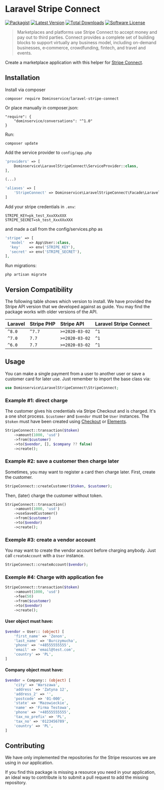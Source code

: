 # Laravel Stripe Connect

[![Packagist](https://img.shields.io/packagist/v/dominservice/laravel-stripe-connect.svg)]()
[![Latest Version](https://img.shields.io/github/release/dominservice/laravel-stripe-connect.svg?style=flat-square)](https://github.com/dominservice/laravel-stripe-connect/releases)
[![Total Downloads](https://img.shields.io/packagist/dt/dominservice/laravel-stripe-connect.svg?style=flat-square)](https://packagist.org/packages/dominservice/laravel-stripe-connect)
[![Software License](https://img.shields.io/badge/license-MIT-brightgreen.svg?style=flat-square)](LICENSE)

> Marketplaces and platforms use Stripe Connect to accept money and pay out to third parties. Connect provides a complete set of building blocks to support virtually any business model, including on-demand businesses, e‑commerce, crowdfunding, fintech, and travel and events. 

Create a marketplace application with this helper for [Stripe Connect](https://stripe.com/connect).

## Installation

Install via composer

```
composer require Dominservice/laravel-stripe-connect
```
Or place manually in composer.json:
```
"require": {
    "dominservice/conversations": "^1.0"
}
```
Run:
```
composer update
```
Add the service provider to `config/app.php`

```php
'providers' => [
    Dominservice\LaravelStripeConnect\ServiceProvider::class,
],

(...)

'aliases' => [
    'StripeConnect' => Dominservice\LaravelStripeConnect\Facade\LaravelStripeConnectFacade::class,
]
```

Add your stripe credentials in `.env`:

```
STRIPE_KEY=pk_test_XxxXXxXXX
STRIPE_SECRET=sk_test_XxxXXxXXX
```
and made a call from the config/services.php as

```php
'stripe' => [
  'model'  => App\User::class,
  'key'    => env('STRIPE_KEY'),
  'secret' => env('STRIPE_SECRET'),
],
```

Run migrations:

```
php artisan migrate
```

## Version Compatibility

The following table shows which version to install. We have provided the Stripe API version that we
developed against as guide. You may find the package works with older versions of the API.

| Laravel | Stripe PHP | Stripe API | Laravel Stripe Connect |
| :-- | :-- | :-- | :-- |
| `^8.0` | `^7.7` | `>=2020-03-02` | `^1` |
| `^7.0` | `7.7` | `>=2020-03-02` | `^1` |
| `^6.0` | `7.7` | `>=2020-03-02` | `^1` |

## Usage

You can make a single payment from a user to another user
 or save a customer card for later use. Just remember to
 import the base class via:
 
```php
use Dominservice\LaravelStripeConnect\StripeConnect;
```

### Example #1: direct charge

The customer gives his credentials via Stripe Checkout and is charged.
It's a one shot process. `$customer` and `$vendor` must be `User` instances.
The `$token` must have been created using [Checkout](https://stripe.com/docs/checkout/tutorial) or [Elements](https://stripe.com/docs/stripe-js).

```php
StripeConnect::transaction($token)
    ->amount(1000, 'usd')
    ->from($customer)
    ->to($vendor, [], $company ?? false)
    ->create();
```
### Example #2: save a customer then charge later

Sometimes, you may want to register a card then charge later.
First, create the customer.

```php
StripeConnect::createCustomer($token, $customer);
```

Then, (later) charge the customer without token.

```php
StripeConnect::transaction()
    ->amount(1000, 'usd')
    ->useSavedCustomer()
    ->from($customer)
    ->to($vendor)
    ->create(); 
```

### Exemple #3: create a vendor account

You may want to create the vendor account before charging anybody.
Just call `createAccount` with a `User` instance.

```php
StripeConnect::createAccount($vendor);
```

### Exemple #4: Charge with application fee

```php
StripeConnect::transaction($token)
    ->amount(1000, 'usd')
    ->fee(50)
    ->from($customer)
    ->to($vendor)
    ->create(); 
```

#### User object must have:
```php
$vendor = User:: (object) [
    'first_name' => 'Zenon',
    'last_name' => 'Burczymucha',
    'phone' => '+48555555555',
    'email' => 'email@test.com',
    'country' => 'PL',
]
```
#### Company object must have:
```php
$vendor = Company:: (object) [
    'city' => 'Warszawa',
    'address' => 'Zatyna 12',
    'address_2' => '',
    'postcode' => '01-000',
    'state' => 'Mazowieckie',
    'name' => 'Firma Testowa',
    'phone' => '+48555555555',
    'tax_no_prefix' => 'PL',
    'tax_no' => '0123456789',
    'country' => 'PL',
]
```

## Contributing

We have only implemented the repositories for the Stripe resources we are using in our application.

If you find this package is missing a resource you need in your application, an ideal way to contribute
is to submit a pull request to add the missing repository.

